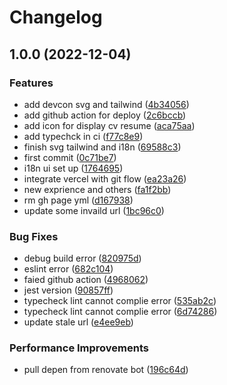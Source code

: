 # Changelog

## 1.0.0 (2022-12-04)


### Features

* add devcon svg and tailwind ([4b34056](https://github.com/PaBaNaNa/johnsonafool.com/commit/4b3405673d8dc3939979fa4ddacfbd82725ae671))
* add github action for deploy ([2c6bccb](https://github.com/PaBaNaNa/johnsonafool.com/commit/2c6bccbb0b7a219589cb928afc5822aeadb4f556))
* add icon for display cv resume ([aca75aa](https://github.com/PaBaNaNa/johnsonafool.com/commit/aca75aaebbdb509e122008768a2faf0eba78f2ce))
* add typechck in ci ([f77c8e9](https://github.com/PaBaNaNa/johnsonafool.com/commit/f77c8e9cbfe104ec82c21ca7170c6aca578b9bc6))
* finish svg tailwind and i18n ([69588c3](https://github.com/PaBaNaNa/johnsonafool.com/commit/69588c3ebf0b55280c9c4400695251a9202bfefe))
* first commit ([0c71be7](https://github.com/PaBaNaNa/johnsonafool.com/commit/0c71be70f2b1b98b7a82767a3c5d4996512b287c))
* i18n ui set up ([1764695](https://github.com/PaBaNaNa/johnsonafool.com/commit/1764695919bbc375cf6b6d18b0f710407bfa857e))
* integrate vercel with git flow ([ea23a26](https://github.com/PaBaNaNa/johnsonafool.com/commit/ea23a26acecc8298bde7873afafbdb4d5b827bcc))
* new exprience and others ([fa1f2bb](https://github.com/PaBaNaNa/johnsonafool.com/commit/fa1f2bb2bb3947008dba5e0c2e01acf0754937ee))
* rm gh page yml ([d167938](https://github.com/PaBaNaNa/johnsonafool.com/commit/d167938a926a12332db71e5f6a0f5f8832da106c))
* update some invaild url ([1bc96c0](https://github.com/PaBaNaNa/johnsonafool.com/commit/1bc96c0ddc06d09b117a5e8f93bd4b5122706f90))


### Bug Fixes

* debug build error ([820975d](https://github.com/PaBaNaNa/johnsonafool.com/commit/820975de66da5bc4ee3aad21be3420b686d190ee))
* eslint error ([682c104](https://github.com/PaBaNaNa/johnsonafool.com/commit/682c104b16a8cd2d97b45ffec0561ae39a24ab06))
* faied github action ([4968062](https://github.com/PaBaNaNa/johnsonafool.com/commit/49680626143a7687386b955f560687d02ca1a514))
* jest version ([90857ff](https://github.com/PaBaNaNa/johnsonafool.com/commit/90857ff129ebb6f0a033979fc06244e84c07bfd6))
* typecheck lint cannot complie error ([535ab2c](https://github.com/PaBaNaNa/johnsonafool.com/commit/535ab2c9b29d3902481d85fca38fb67c0c5c118d))
* typecheck lint cannot complie error ([6d74286](https://github.com/PaBaNaNa/johnsonafool.com/commit/6d7428670250f08d0515677bb4b8daee3eca4034))
* update stale url ([e4ee9eb](https://github.com/PaBaNaNa/johnsonafool.com/commit/e4ee9eb59b25f2a47c8b7afdbabff6791b391c72))


### Performance Improvements

* pull depen from renovate bot ([196c64d](https://github.com/PaBaNaNa/johnsonafool.com/commit/196c64df90fce9075106ab4fd882bba9f6c9b211))
